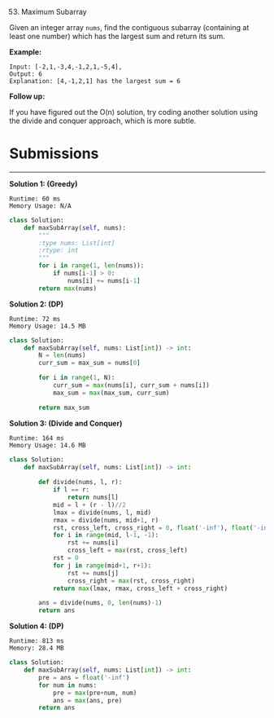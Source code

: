 53. Maximum Subarray

Given an integer array `nums`, find the contiguous subarray (containing at least one number) which has the largest sum and return its sum.

**Example:**
```
Input: [-2,1,-3,4,-1,2,1,-5,4],
Output: 6
Explanation: [4,-1,2,1] has the largest sum = 6
```

**Follow up:**

If you have figured out the O(n) solution, try coding another solution using the divide and conquer approach, which is more subtle.

# Submissions
---
**Solution 1: (Greedy)**
```
Runtime: 60 ms
Memory Usage: N/A
```
```python
class Solution:
    def maxSubArray(self, nums):
        """
        :type nums: List[int]
        :rtype: int
        """
        for i in range(1, len(nums)):
            if nums[i-1] > 0:
                nums[i] += nums[i-1]
        return max(nums)
```

**Solution 2: (DP)**
```
Runtime: 72 ms
Memory Usage: 14.5 MB
```
```python
class Solution:
    def maxSubArray(self, nums: List[int]) -> int:
        N = len(nums)
        curr_sum = max_sum = nums[0]

        for i in range(1, N):
            curr_sum = max(nums[i], curr_sum + nums[i])
            max_sum = max(max_sum, curr_sum)

        return max_sum
```

**Solution 3: (Divide and Conquer)**
```
Runtime: 164 ms
Memory Usage: 14.6 MB
```
```python
class Solution:
    def maxSubArray(self, nums: List[int]) -> int:
        
        def divide(nums, l, r):
            if l == r:
                return nums[l]
            mid = l + (r - l)//2
            lmax = divide(nums, l, mid)
            rmax = divide(nums, mid+1, r)
            rst, cross_left, cross_right = 0, float('-inf'), float('-inf')
            for i in range(mid, l-1, -1):
                rst += nums[i]
                cross_left = max(rst, cross_left)
            rst = 0
            for j in range(mid+1, r+1):
                rst += nums[j]
                cross_right = max(rst, cross_right)
            return max(lmax, rmax, cross_left + cross_right)

        ans = divide(nums, 0, len(nums)-1)
        return ans
```

**Solution 4: (DP)**
```
Runtime: 813 ms
Memory: 28.4 MB
```
```python
class Solution:
    def maxSubArray(self, nums: List[int]) -> int:
        pre = ans = float('-inf')
        for num in nums:
            pre = max(pre+num, num)
            ans = max(ans, pre)
        return ans
```
